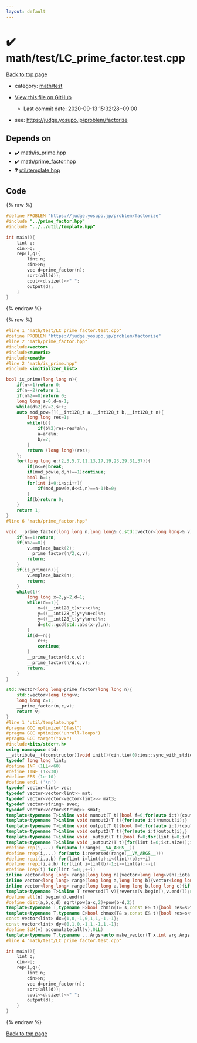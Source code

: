 ```yaml
---
layout: default
---
```


<!-- mathjax config similar to math.stackexchange -->
<script type="text/javascript" async
  src="https://cdnjs.cloudflare.com/ajax/libs/mathjax/2.7.5/MathJax.js?config=TeX-MML-AM_CHTML">
</script>
<script type="text/x-mathjax-config">
  MathJax.Hub.Config({
    TeX: { equationNumbers: { autoNumber: "AMS" }},
    tex2jax: {
      inlineMath: [ ['$','$'] ],
      processEscapes: true
    },
    "HTML-CSS": { matchFontHeight: false },
    displayAlign: "left",
    displayIndent: "2em"
  });
</script>

<script type="text/javascript" src="https://cdnjs.cloudflare.com/ajax/libs/jquery/3.4.1/jquery.min.js"></script>
<script src="https://cdn.jsdelivr.net/npm/jquery-balloon-js@1.1.2/jquery.balloon.min.js" integrity="sha256-ZEYs9VrgAeNuPvs15E39OsyOJaIkXEEt10fzxJ20+2I=" crossorigin="anonymous"></script>
<script type="text/javascript" src="../../../assets/js/copy-button.js"></script>
<link rel="stylesheet" href="../../../assets/css/copy-button.css" />


# :heavy_check_mark: math/test/LC_prime_factor.test.cpp

<a href="../../../index.html">Back to top page</a>

* category: <a href="../../../index.html#ac0e84f4e067560125d03878b32a00d3">math/test</a>
* <a href="{{ site.github.repository_url }}/blob/master/math/test/LC_prime_factor.test.cpp">View this file on GitHub</a>
    - Last commit date: 2020-09-13 15:32:28+09:00


* see: <a href="https://judge.yosupo.jp/problem/factorize">https://judge.yosupo.jp/problem/factorize</a>


## Depends on

* :heavy_check_mark: <a href="../../../library/math/is_prime.hpp.html">math/is_prime.hpp</a>
* :heavy_check_mark: <a href="../../../library/math/prime_factor.hpp.html">math/prime_factor.hpp</a>
* :question: <a href="../../../library/util/template.hpp.html">util/template.hpp</a>


## Code

<a id="unbundled"></a>
{% raw %}
```cpp
#define PROBLEM "https://judge.yosupo.jp/problem/factorize"
#include "../prime_factor.hpp"
#include "../../util/template.hpp"

int main(){
    lint q;
    cin>>q;
    rep(i,q){
        lint n;
        cin>>n;
        vec d=prime_factor(n);
        sort(all(d));
        cout<<d.size()<<" "; 
        output(d);
    }
}
```
{% endraw %}

<a id="bundled"></a>
{% raw %}
```cpp
#line 1 "math/test/LC_prime_factor.test.cpp"
#define PROBLEM "https://judge.yosupo.jp/problem/factorize"
#line 2 "math/prime_factor.hpp"
#include<vector>
#include<numeric>
#include<cmath>
#line 2 "math/is_prime.hpp"
#include <initializer_list>

bool is_prime(long long n){
    if(n<=1)return 0;
    if(n==2)return 1;
    if(n%2==0)return 0;
    long long s=0,d=n-1;
    while(d%2)d/=2,s++;
    auto mod_pow=[](__int128_t a,__int128_t b,__int128_t n){
        long long res=1;
        while(b){
            if(b%2)res=res*a%n;
            a=a*a%n;
            b/=2;
        }
        return (long long)(res);
    };
    for(long long e:{2,3,5,7,11,13,17,19,23,29,31,37}){
        if(n<=e)break;
        if(mod_pow(e,d,n)==1)continue;
        bool b=1;
        for(int i=0;i<s;i++){
            if(mod_pow(e,d<<i,n)==n-1)b=0;
        }
        if(b)return 0;
    }
    return 1;
}
#line 6 "math/prime_factor.hpp"

void __prime_factor(long long n,long long& c,std::vector<long long>& v){
    if(n==1)return;
    if(n%2==0){
        v.emplace_back(2);
        __prime_factor(n/2,c,v);
        return;
    }
    if(is_prime(n)){
        v.emplace_back(n);
        return;
    }
    while(1){
        long long x=2,y=2,d=1;
        while(d==1){
            x=((__int128_t)x*x+c)%n;
            y=((__int128_t)y*y%n+c)%n;
            y=((__int128_t)y*y%n+c)%n;
            d=std::gcd(std::abs(x-y),n);
        }
        if(d==n){
            c++;
            continue;
        }
        __prime_factor(d,c,v);
        __prime_factor(n/d,c,v);
        return;
    }
}

std::vector<long long>prime_factor(long long n){
    std::vector<long long>v;
    long long c=1;
    __prime_factor(n,c,v);
    return v;
}
#line 1 "util/template.hpp"
#pragma GCC optimize("Ofast")
#pragma GCC optimize("unroll-loops")
#pragma GCC target("avx")
#include<bits/stdc++.h>
using namespace std;
__attribute__((constructor))void init(){cin.tie(0);ios::sync_with_stdio(false);cout<<fixed<<setprecision(15);}
typedef long long lint;
#define INF (1LL<<60)
#define IINF (1<<30)
#define EPS (1e-10)
#define endl ('\n')
typedef vector<lint> vec;
typedef vector<vector<lint>> mat;
typedef vector<vector<vector<lint>>> mat3;
typedef vector<string> svec;
typedef vector<vector<string>> smat;
template<typename T>inline void numout(T t){bool f=0;for(auto i:t){cout<<(f?" ":"")<<i<INF/2?i:"INF";f=1;}cout<<endl;}
template<typename T>inline void numout2(T t){for(auto i:t)numout(i);}
template<typename T>inline void output(T t){bool f=0;for(auto i:t){cout<<(f?" ":"")<<i;f=1;}cout<<endl;}
template<typename T>inline void output2(T t){for(auto i:t)output(i);}
template<typename T>inline void _output(T t){bool f=0;for(lint i=0;i<t.size();i++){cout<<f?"":" "<<t[i];f=1;}cout<<endl;}
template<typename T>inline void _output2(T t){for(lint i=0;i<t.size();i++)output(t[i]);}
#define rep(i,...) for(auto i:range(__VA_ARGS__)) 
#define rrep(i,...) for(auto i:reversed(range(__VA_ARGS__)))
#define repi(i,a,b) for(lint i=lint(a);i<(lint)(b);++i)
#define rrepi(i,a,b) for(lint i=lint(b)-1;i>=lint(a);--i)
#define irep(i) for(lint i=0;;++i)
inline vector<long long> range(long long n){vector<long long>v(n);iota(v.begin(),v.end(),0LL);return v;}
inline vector<long long> range(long long a,long long b){vector<long long>v(b-a);iota(v.begin(),v.end(),a);return v;}
inline vector<long long> range(long long a,long long b,long long c){if((b-a+c-1)/c<=0)return vector<long long>();vector<long long>v((b-a+c-1)/c);for(int i=0;i<(int)v.size();++i)v[i]=i?v[i-1]+c:a;return v;}
template<typename T>inline T reversed(T v){reverse(v.begin(),v.end());return v;}
#define all(n) begin(n),end(n)
#define dist(a,b,c,d) sqrt(pow(a-c,2)+pow(b-d,2))
template<typename T,typename E>bool chmin(T& s,const E& t){bool res=s>t;s=min<T>(s,t);return res;}
template<typename T,typename E>bool chmax(T& s,const E& t){bool res=s<t;s=max<T>(s,t);return res;}
const vector<lint> dx={1,0,-1,0,1,1,-1,-1};
const vector<lint> dy={0,1,0,-1,1,-1,1,-1};
#define SUM(v) accumulate(all(v),0LL)
template<typename T,typename ...Args>auto make_vector(T x,int arg,Args ...args){if constexpr(sizeof...(args)==0)return vector<T>(arg,x);else return vector(arg,make_vector<T>(x,args...));}
#line 4 "math/test/LC_prime_factor.test.cpp"

int main(){
    lint q;
    cin>>q;
    rep(i,q){
        lint n;
        cin>>n;
        vec d=prime_factor(n);
        sort(all(d));
        cout<<d.size()<<" "; 
        output(d);
    }
}

```
{% endraw %}

<a href="../../../index.html">Back to top page</a>

